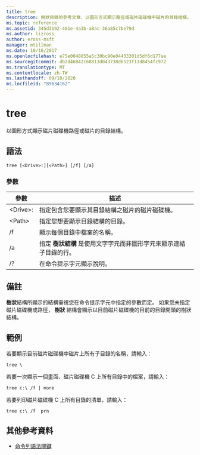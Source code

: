 ```yaml
---
title: tree
description: 樹狀目錄的參考文章，以圖形方式顯示路徑或磁片磁碟機中磁片的目錄結構。
ms.topic: reference
ms.assetid: 345d3192-401e-4a3b-a8ac-36a85c7be79d
ms.author: lizross
author: eross-msft
manager: mtillman
ms.date: 10/16/2017
ms.openlocfilehash: e75e0048855a5c30bc90e04433301d5df6d177ae
ms.sourcegitcommit: db2d46842c68813d043738d6523f13d8454fc972
ms.translationtype: MT
ms.contentlocale: zh-TW
ms.lasthandoff: 09/10/2020
ms.locfileid: "89634162"
---
```

# <a name="tree"></a>tree

以圖形方式顯示磁片磁碟機路徑或磁片的目錄結構。



## <a name="syntax"></a>語法

```
tree [<Drive>:][<Path>] [/f] [/a]
```

### <a name="parameters"></a>參數

|參數|描述|
|---------|-----------|
|\<Drive>:|指定包含您要顯示其目錄結構之磁片的磁片磁碟機。|
|\<Path>|指定您想要顯示目錄結構的目錄。|
|/f|顯示每個目錄中檔案的名稱。|
|/a|指定 **樹狀結構** 是使用文字字元而非圖形字元來顯示連結子目錄的行。|
|/?|在命令提示字元顯示說明。|

## <a name="remarks"></a>備註

**樹狀**結構所顯示的結構需視您在命令提示字元中指定的參數而定。 如果您未指定磁片磁碟機或路徑， **樹狀** 結構會顯示以目前磁片磁碟機的目前的目錄開頭的樹狀結構。

## <a name="examples"></a>範例

若要顯示目前磁片磁碟機中磁片上所有子目錄的名稱，請輸入：
```
tree \
```
若要一次顯示一個畫面、磁片磁碟機 C 上所有目錄中的檔案，請輸入：
```
tree c:\ /f | more
```
若要列印磁片磁碟機 C 上所有目錄的清單，請輸入：
```
tree c:\ /f  prn
```

## <a name="additional-references"></a>其他參考資料

- [命令列語法關鍵](command-line-syntax-key.md)